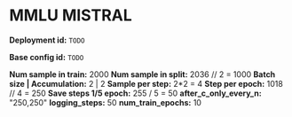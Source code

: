 # MMLU MISTRAL

**Deployment id:** `TODO`

**Base config id:** `TODO`

**Num sample in train:**        2000
**Num sample in split:**        2036 // 2 = 1000
**Batch size | Accumulation:**  2 | 2
**Sample per step:**            2*2 = 4
**Step per epoch:**             1018 // 4 = 250
**Save steps 1/5 epoch:**       255 / 5 = 50
**after_c_only_every_n:**       "250,250"
**logging_steps:**              50
**num_train_epochs:**           10
